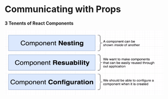 # Communicating with Props

**3 Tenents of React Components**

![3 Tenents of React Components](../assets/MRR01.PNG)
